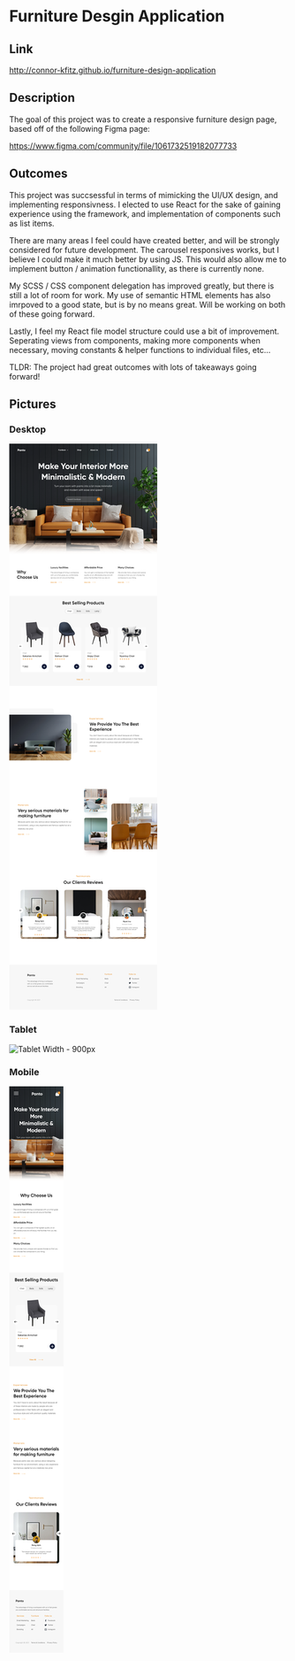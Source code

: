 # Furniture Desgin Application

## Link

http://connor-kfitz.github.io/furniture-design-application

## Description

The goal of this project was to create a responsive furniture design page, based off of the following Figma page:

https://www.figma.com/community/file/1061732519182077733

## Outcomes

This project was succsessful in terms of mimicking the UI/UX design, and implementing responsivness.  I elected to use React for the sake of gaining experience using the framework, and implementation of components such as list items.

There are many areas I feel could have created better, and will be strongly considered for future development.  The carousel responsives works, but I believe I could make it much better by using JS.  This would also allow me to implement button / animation functionallity, as there is currently none.

My SCSS / CSS component delegation has improved greatly, but there is still a lot of room for work.  My use of semantic HTML elements has also imrpoved to a good state, but is by no means great.  Will be working on both of these going forward.

Lastly, I feel my React file model structure could use a bit of improvement.  Seperating views from components, making more components when necessary, moving constants & helper functions to individual files, etc...

TLDR:  The project had great outcomes with lots of takeaways going forward!

## Pictures

### Desktop
![Desgin Width - 1440px](./images/1440px.png)

### Tablet
![Tablet Width - 900px](./images/900px.png)

### Mobile
![Mobile Width - 375px](./images/375px.png)